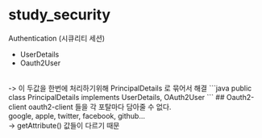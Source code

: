 # study_security

Authentication (시큐리티 세션)
* UserDetails
* Oauth2User
<br>
-> 이 두값을 한번에 처리하기위해 PrincipalDetails 로 묶어서 해결   
```java
public class PrincipalDetails implements UserDetails, OAuth2User
```
## Oauth2-client
oauth2-client 들을 각 포탈마다 담아줄 수 없다.<br>
google, apple, twitter, facebook, github...<br>
-> getAttribute() 값들이 다르기 때문
